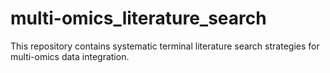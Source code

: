 # multi-omics_literature_search

This repository contains systematic terminal literature search strategies for multi-omics data integration.
